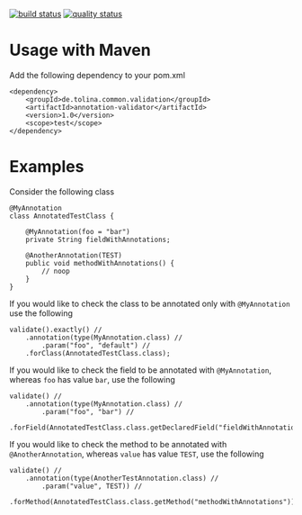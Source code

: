 [![build status](https://travis-ci.org/arxes-tolina/annotation-validator.svg?branch=master)](https://github.com/arxes-tolina/annotation-validator/commits/master)
[![quality status](https://sonarqube.com/api/badges/gate?key=de.tolina.common.validation%3Aannotation-validator)](https://sonarqube.com/dashboard?id=de.tolina.common.validation%3Aannotation-validator)

# Usage with Maven

Add the following dependency to your pom.xml

```
<dependency>
	<groupId>de.tolina.common.validation</groupId>
	<artifactId>annotation-validator</artifactId>
	<version>1.0</version>
	<scope>test</scope>
</dependency>
```

# Examples

Consider the following class

```
@MyAnnotation
class AnnotatedTestClass {

	@MyAnnotation(foo = "bar")
	private String fieldWithAnnotations;

	@AnotherAnnotation(TEST)
	public void methodWithAnnotations() {
		// noop
	}
}
```

If you would like to check the class to be annotated only with `@MyAnnotation` use the following

```
validate().exactly() //
	.annotation(type(MyAnnotation.class) //
		.param("foo", "default") //
	.forClass(AnnotatedTestClass.class);
```

If you would like to check the field to be annotated with `@MyAnnotation`, whereas `foo` has value `bar`, use the following

```
validate() //
	.annotation(type(MyAnnotation.class) //
		.param("foo", "bar") //
	.forField(AnnotatedTestClass.class.getDeclaredField("fieldWithAnnotations"));

```

If you would like to check the method to be annotated with `@AnotherAnnotation`, whereas `value` has value `TEST`, use the following

```
validate() //
	.annotation(type(AnotherTestAnnotation.class) //
		.param("value", TEST)) //
	.forMethod(AnnotatedTestClass.class.getMethod("methodWithAnnotations"));

```